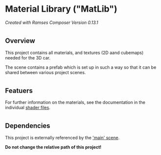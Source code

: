 <!---
This work is licensed under the Creative Commons Attribution 4.0 International License.
To view a copy of this license, visit http://creativecommons.org/licenses/by/4.0/
or send a letter to Creative Commons, PO Box 1866, Mountain View, CA 94042, USA.
--->

# Material Library ("MatLib")

_Created with Ramses Composer Version 0.13.1_

#
## Overview

This project contains all materials, and textures (2D aand cubemaps) needed for the 3D car.

The scene contains a prefab which is set up in such a way so that it can be shared between various project scenes.

#
## Featuers

For further information on the materials, see the documentation in the individual [shader files](./shaders).

#
## Dependencies

This project is externally referenced by the ['main' scene](../../).

__Do not change the relative path of this project!__
